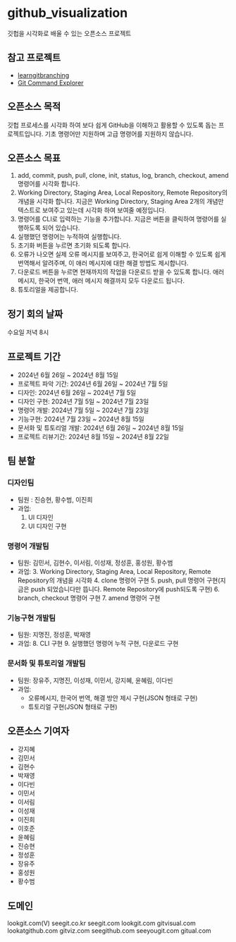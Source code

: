 # github_visualization
깃헙을 시각화로 배울 수 있는 오픈소스 프로젝트

## 참고 프로젝트
* [learngitbranching](https://learngitbranching.js.org/?locale=ko)
* [Git Command Explorer](https://git.gaozih.com/)

## 오픈소스 목적
깃헙 프로세스를 시각화 하여 보다 쉽게 GitHub을 이해하고 활용할 수 있도록 돕는 프로젝트입니다. 기초 명령어만 지원하며 고급 명령어를 지원하지 않습니다.

## 오픈소스 목표
1. add, commit, push, pull, clone, init, status, log, branch, checkout, amend 명령어를 시각화 합니다.
2. Working Directory, Staging Area, Local Repository, Remote Repository의 개념을 시각화 합니다. 지금은 Working Directory, Staging Area 2개의 개념만 텍스트로 보여주고 있는데 시각화 하여 보여줄 예정입니다.
3. 명령어를 CLI로 입력하는 기능을 추가합니다. 지금은 버튼을 클릭하여 명령어를 실행하도록 되어 있습니다.
4. 실행했던 명령어는 누적하여 실행합니다.
5. 초기화 버튼을 누르면 초기화 되도록 합니다.
6. 오류가 나오면 실제 오류 메시지를 보여주고, 한국어로 쉽게 이해할 수 있도록 쉽게 번역해서 알려주며, 이 애러 메시지에 대한 해결 방법도 제시합니다.
7. 다운로드 버튼을 누르면 현재까지의 작업을 다운로드 받을 수 있도록 합니다. 애러메시지, 한국어 번역, 애러 메시지 해결까지 모두 다운로드 됩니다.
8. 튜토리얼을 제공합니다.

## 정기 회의 날짜
수요일 저녁 8시

## 프로젝트 기간
* 2024년 6월 26일 ~ 2024년 8월 15일
* 프로젝트 파악 기간: 2024년 6월 26일 ~ 2024년 7월 5일
* 디자인: 2024년 6월 26일 ~ 2024년 7월 5일
* 디자인 구현: 2024년 7월 5일 ~ 2024년 7월 23일
* 명령어 개발: 2024년 7월 5일 ~ 2024년 7월 23일
* 기능구현: 2024년 7월 23일 ~ 2024년 8월 15일
* 문서화 및 튜토리얼 개발: 2024년 6월 26일 ~ 2024년 8월 15일
* 프로젝트 리뷰기간: 2024년 8월 15일 ~ 2024년 8월 22일

## 팀 분할
### 디자인팀
* 팀원 : 진승현, 황수범, 이진희
* 과업:
    1. UI 디자인
    2. UI 디자인 구현

### 명령어 개발팀
* 팀원: 김민서, 김현수, 이서림, 이성재, 정성훈, 홍성원, 황수범 
* 과업:
    3. Working Directory, Staging Area, Local Repository, Remote Repository의 개념을 시각화
    4. clone 명령어 구현
    5. push, pull 명령어 구현(지금은 push 되었습니다만 뜹니다. Remote Repository에 push되도록 구현)
    6. branch, checkout 명령어 구현
    7. amend 명령어 구현

### 기능구현 개발팀
* 팀원: 지명진, 정성훈, 박재영
* 과업:
    8. CLI 구현
    9. 실행했던 명령어 누적 구현, 다운로드 구현

### 문서화 및 튜토리얼 개발팀
* 팀원: 장유주, 지명진, 이성재, 이민서, 강지혜, 윤혜림, 이다빈
* 과업:
    * 오류메시지, 한국어 번역, 해결 방안 제시 구현(JSON 형태로 구현) 
    * 튜토리얼 구현(JSON 형태로 구현)

## 오픈소스 기여자
* 강지혜
* 김민서
* 김현수
* 박재영
* 이다빈
* 이민서
* 이서림
* 이성재
* 이진희
* 이호준
* 윤혜림
* 진승현
* 정성훈
* 장유주
* 홍성원
* 황수범

## 도메인
lookgit.com(V)
seegit.co.kr
seegit.com
lookgit.com
gitvisual.com
lookatgithub.com
gitviz.com
seegithub.com
seeyougit.com
gitual.com
